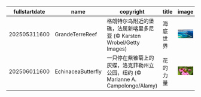 |fullstartdate|name|copyright|title|image|
|--|--|--|--|--|
202505311600|GrandeTerreReef|格朗特尔岛附近的堡礁，法属新喀里多尼亚 (© Karsten Wrobel/Getty Images)|海底世界|![](/zh-CN/2025/06/202505311600GrandeTerreReef.jpg)|
202506011600|EchinaceaButterfly|一只停在紫锥菊上的灰蝶，洛克菲勒州立公园，纽约 (© Marianne A. Campolongo/Alamy)|花的力量|![](/zh-CN/2025/06/202506011600EchinaceaButterfly.jpg)|
